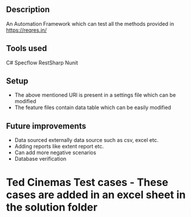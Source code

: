 ﻿## Description
An Automation Framework which can test all the methods provided in https://reqres.in/
## Tools used
C#
Specflow
RestSharp
Nunit
## Setup
- The above mentioned URl is present in a settings file which can be modified
- The feature files contain data table which can be easily modified
## Future improvements
- Data sourced externally data source such as csv, excel etc. 
- Adding reports like extent report etc.
- Can add more negative scenarios
- Database verification 

# Ted Cinemas Test cases - These cases are added in an excel sheet in the solution folder

